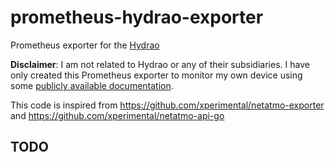 # prometheus-hydrao-exporter

Prometheus exporter for the [Hydrao](https://www.hydrao.com)

**Disclaimer**: I am not related to Hydrao or any of their subsidiaries. I have only created this Prometheus exporter to monitor my own device using some [publicly available documentation](https://apidoc.hydrao.com).

This code is inspired from <https://github.com/xperimental/netatmo-exporter> and <https://github.com/xperimental/netatmo-api-go>

## TODO
